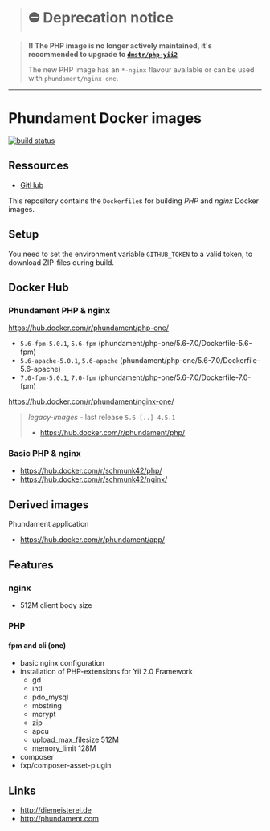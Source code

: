 > # :no_entry: Deprecation notice

> **:bangbang: The PHP image is no longer actively maintained, 
> it's recommended to upgrade to [`dmstr/php-yii2`](https://github.com/dmstr/docker-php-yii2)**
>
> The new PHP image has an `*-nginx` flavour available or can be used with `phundament/nginx-one`.

---

Phundament Docker images
========================

[![build status](https://git.hrzg.de/phundament/docker-images/badges/master/build.svg)](https://git.hrzg.de/phundament/docker-images/builds?scope=all)

Ressources
----------

- [GitHub](https://github.com/phundament/docker-images)

This repository contains the `Dockerfile`s for building *PHP* and *nginx* Docker images.


Setup
-----

You need to set the environment variable `GITHUB_TOKEN` to a valid token, to download ZIP-files during build.


Docker Hub
----------

### Phundament PHP & nginx 

https://hub.docker.com/r/phundament/php-one/

- `5.6-fpm-5.0.1`, `5.6-fpm` (phundament/php-one/5.6-7.0/Dockerfile-5.6-fpm)
- `5.6-apache-5.0.1`, `5.6-apache` (phundament/php-one/5.6-7.0/Dockerfile-5.6-apache)
- `7.0-fpm-5.0.1`, `7.0-fpm` (phundament/php-one/5.6-7.0/Dockerfile-7.0-fpm)

https://hub.docker.com/r/phundament/nginx-one/

> *legacy-images* - last release `5.6-[..]-4.5.1`
>
> - https://hub.docker.com/r/phundament/php/

### Basic PHP & nginx

- https://hub.docker.com/r/schmunk42/php/
- https://hub.docker.com/r/schmunk42/nginx/


Derived images
--------------

Phundament application

- https://hub.docker.com/r/phundament/app/ 


Features
--------

### nginx

- 512M client body size

### PHP

#### fpm and cli (one)

 - basic nginx configuration
 - installation of PHP-extensions for Yii 2.0 Framework
   - gd
   - intl
   - pdo_mysql
   - mbstring
   - mcrypt
   - zip
   - apcu
   - upload_max_filesize 512M
   - memory_limit 128M
 - composer
 - fxp/composer-asset-plugin


Links
-----

- http://diemeisterei.de
- http://phundament.com
